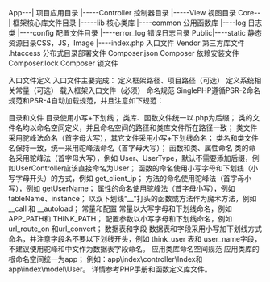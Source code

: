 
App---|                     项目应用目录
	  |-----Controller      控制器目录
	  |-----View            视图目录
Core--|                     框架核心库文件目录
      |-----lib             核心类库
	  |----common           公用函数库
	  |----log              日志类
	  |----config           配置文件目录
	  |----error_log        错误日志目录
Public|----static           静态资源目录CSS，JS，Image
	  |----index.php        入口文件
Vendor                      第三方库文件
.htaccess                   分布式目录部署文件
Composer.json  Composer     依赖安装文件
Composer.lock  Composer     锁文件

入口文件定义
入口文件主要完成：
定义框架路径、项目路径（可选）
定义系统相关常量（可选）
载入框架入口文件（必须）
命名规范
SinglePHP遵循PSR-2命名规范和PSR-4自动加载规范，并且注意如下规范：

目录和文件
目录使用小写+下划线；
类库、函数文件统一以.php为后缀；
类的文件名均以命名空间定义，并且命名空间的路径和类库文件所在路径一致；
类文件采用驼峰法命名（首字母大写），其它文件采用小写+下划线命名；
类名和类文件名保持一致，统一采用驼峰法命名（首字母大写）；
函数和类、属性命名
类的命名采用驼峰法（首字母大写），例如 User、UserType，默认不需要添加后缀，例如UserController应该直接命名为User；
函数的命名使用小写字母和下划线（小写字母开头）的方式，例如 get_client_ip；
方法的命名使用驼峰法（首字母小写），例如 getUserName；
属性的命名使用驼峰法（首字母小写），例如 tableName、instance；
以双下划线“__”打头的函数或方法作为魔术方法，例如 __call 和 __autoload；
常量和配置
常量以大写字母和下划线命名，例如 APP_PATH和 THINK_PATH；
配置参数以小写字母和下划线命名，例如 url_route_on 和url_convert；
数据表和字段
数据表和字段采用小写加下划线方式命名，并注意字段名不要以下划线开头，例如 think_user 表和 user_name字段，不建议使用驼峰和中文作为数据表字段命名。
应用类库命名空间规范
应用类库的根命名空间统一为app；
例如：app\index\controller\Index和app\index\model\User。
详情参考PHP手册和函数定义库文件。




